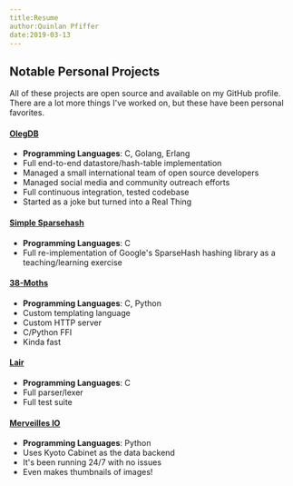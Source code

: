 ```yaml
---
title:Resume
author:Quinlan Pfiffer
date:2019-03-13
---
```


## Notable Personal Projects

All of these projects are open source and available on my GitHub profile. There
are a lot more things I've worked on, but these have been personal favorites.

#### [OlegDB](http://olegdb.org/)

* __Programming Languages__: C, Golang, Erlang
* Full end-to-end datastore/hash-table implementation
* Managed a small international team of open source developers
* Managed social media and community outreach efforts
* Full continuous integration, tested codebase
* Started as a joke but turned into a Real Thing<i class="fas fa-trademark"></i>

#### [Simple Sparsehash](https://github.com/qpfiffer/Simple-Sparsehash)

* __Programming Languages__: C
* Full re-implementation of Google's SparseHash hashing library as a teaching/learning exercise

#### [38-Moths](https://github.com/qpfiffer/38-Moths)

* __Programming Languages__: C, Python
* Custom templating language
* Custom HTTP server
* C/Python FFI
* Kinda fast

#### [Lair](https://github.com/qpfiffer/lair)

* __Programming Languages__: C
* Full parser/lexer
* Full test suite

#### [Merveilles IO](https://github.com/qpfiffer/merveilles_io)

* __Programming Languages__: Python 
* Uses Kyoto Cabinet as the data backend
* It's been running 24/7 with no issues
* Even makes thumbnails of images!

<!--
## Work Experience
 
### Nike Valiant Labs - Senior Backend Web Developer
 
#### December 2016 - May 2018

* __Technologies__: Python, Django, GraphQL, node.js, AWS, PostgreSQL, Postgraphile, Stripe, Checkr
* Worked alone to implement the entire backend for a market-to-market fitness application first in Django, then later with node.js.
* Extensive AWS experience - Elastic Beanstalk, Lambda, RDS, EC2, etc.
* PostgreSQL, deployment, querying, data modeling, optimization
* Relied heavily on GraphQL for backend, extended both with Python and node.js

### Survant James - Fullstack Web Developer
 
#### October 2014 - July 2016

* __Technologies__: Python/Django, Rails/Ruby, node.js, Clojure, Datomic, objective-c, C, Android, Coffeescript
* Worked backend/frontend on many different projects, including Rails, Django and node.js.
* Provided support and low-level code for a large iOS application
* Spent lots of time in different languages: Python 2/3, Ruby, objective-C, regular C, clojure, node.js, coffeescript
* Extensive experience with PostgreSQL and Datomic

### Aquameta - Fullstack Web Developer
 
#### May 2012 - August 2014

* __Technologies__: Python/Django, Linux, Bash, Puppet, HTML/CSS
* Spent a lot of time on a huge warehouse management system with many moving pieces
* Managed client relations to track and fix bugs, implement features, implement features, implement features
* Brief tenure as SCRUM leader
* Implemented both frontend designs and backend business logic
* Extensive data modeling and DB management
* Used puppet to manage and deploy in-house hosting solution

### Intel - Junior Software Dev

#### Summer 2011

* __Technologies__: C++, Perl
* Worked with Managed C++ to build a large testing framework for different hardware projects
-->

